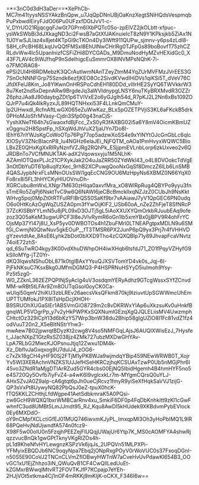 =*=3nC0d3dH3aDer==*XePhCb-MC7m41tyysNSSYAkzBnQpw_u7JqQpDNnUBjOaKnzXegtSNiHQdsVespmqbPuPxbwdlEiryFJdO06Pu0UFzxfDGtJvV1-c-V_DYrUO21RjjqcgqFJwGt7GPrn6IXbPQTc0So-zpElVZ2jkOLbtt-xfpuc-ysWkSWbBi3dJXkagND3ci2FwsB7aGtXfJAKnuieIcT8zN9Y1KPksjkb5ZiAx1N1U0YwSJLlaz4x8jet4KTpGI9cTKOn4Dy3lWft911QUPw_sjmnv-y6ps4zLdI8-S8H_cPcBH68LkqUvQQfFMSxl8EhUlNwCHrlRg0TJFpGs89boBovfT75zhCZRLdvWw4Ic5UpanInizfCSFiZHi8DYCGADs_M9DmuNodHyMZvHEXidGc0_X43F7LAV4c9iWJfhqP9nSdeIhigcEuSmmrOX8lNVMPsNQhK-7i-o7FMORAG8-ePSi2UI4H8RDMebzK3QCrAutIwmNAnTZeyZtmM4YqZUrMVFMzJVrEES3G7SnOcNNNFGrp75Szndk6ezfjKEO8Oc2SivdKVwdIHiDVs1qiKSi5T_dVeV76CJfdXFelJ8Km_Jo8YlKwnOnHRSPoCdhEH180DDd_vllIrHE2SyYQ6TWVkkrW38u7Ket2nd5xDepnARw9BrgdeJq3aWVldnypgLNSY6nuTKyBRXMvdR3OZZrZ6phzJAa8J90daybgZDt1p6TVIVxE2o6yGJglh54d_R7pKJ2L2Nn8xBs109ZOQJrP7u4iQk4IkRyzxJL89HQTNHxxi53F4LLnkQmCMuY-Ip2UHwxdl_RcfnAftLwGX065eZuWwKaz_BLxSpOZETPVjiS3KL6aFKckB5drk0PHoMJoSfrMVasy-Cjdn3Sfp00g43naCjS-YyshXNeTf64h7sGwaoxfdBjFcc_ZxS0yR3fAXBG02i5a6Y8mV4OicmKBmUZxOggnu2H8SpstFp_hSXqWdJhVuX21jaUYn7Do8I-lEhY67nYWJsKgCoWoOTp76Pg77op5adzwXoSS4e9xYlNYtOJcGnGbLc6qlcXIOSyV3ZNcBIacnP8_Iu4NGHz6eIaJEi_NjFQTM_oAOa1PmHvyxWQWC5BioLBxZE0QHxKgXxRIRyNznfVZJRg2RQhPk_ESjjpmEVLnbLorp6zkUxveo2v6QJRDBnTo7VCfMNUKTAK-adX2Vqowsxyju1M5NLhK-AZAmlOTQaxPLJc21CPXykJak2O4uJaZRR50ZYdWkl43_o4L8DVOokcTdVgE3nOtDbYuDT61p8uqlfzXec_9rhB2XCPuwgQooNxGqSf8DmczZ6lLb6LnSMB4QASJypbNrxFLsMNnOUsSWi1gqEcCNG9OU6MzHpyNs6XBMZ0N66YqX0Fo8rx8i5FL3hHYCKyHIUOVnuDh-XGRCubu8mWxLXNgr7M630zHIqa0axvfMra_xO8WlRpRug4QBYPo9yyu3fnsTmERo5ZqPj6NsktTvC9w6Q6NAWI6jeCBcBmckllxqNZJzZ0CUbJh9NsKktWHvg5poj0MpZt0tRTFuIRFlBrQSS0SaKf9br7vAAiawJ7yV1QpGEC6PN0udqO6o0HtKcAzOgWqZUSZA0pm3fYwOijKIF2_USb60oA_nZe2ZhFjeT8SfNRcP37ZcKlSBbYYLmN5u8jPL09xD3OJTj5gL5iAoXXUXYQmOrkbRJuubEAq9ofezoz3Q05aKeM3ugwUPCF3I8eJVlvRymR6oGn1lb5xmYBx0jjBPV9R4ohFrYCOjsMp37Yl47j8U_XsP5yv0DWBOTOs4h1ZbuFMrl0LTNEAPgtpxMDLN9u6SMfGi_CwmjN0QtwNuv5gkEOuP__fT3TMSR6PX2JunP6pQ9yx3Prj7r4fVHHVDgYzevtdtAe_8AsE6Lyhk2bDot0bXXD9Tho4zCQXQBIp71y89JhvapFcaVNvtz74oiE72zhS-qd_6SuTwRO4kgy3K00vdXhuDWhpOH4iwXHqb6tsfdJ71_ZO1fPqyVZHyfG9kSIloMYg-jTZ0Yr-dKQ3lqwsNShuObL871k0tgIBAxYYsuQJXSVTomYD4vk0s_Jqj-6I-PjFkNKsuC7KsxBkg0JMfmDGMQ3-P4HSPRNuHSYyD5iulmoh9Ysy-Pz5t5zg0-W0_ZZknL362EZPQPINjSyAclg4uV3osdqmYERyAdhz9GTcgWssxSYfZCnvdMM-wRBt5tLFAr9Zm8OUTqGsoI0oyCK0Ca-wUIqi50qmV2hiKU3zbLREv26aecsVksQFkm870kj9IziuvtUpSGWWmcUhEmUPTTUMfokJ1PX8ITsHpDcjXHOH-B9SRUOhXUGaSIEr1ABSVmGiO8729m2c8vDKRWxYIAp6uXkzsuKv0uHnkfBgnqWLP5VOgrPp_y7v2yHkPWPKxSQXNumlGEzqXgQJQLELiisMV4UwzmphCHtctOz329iCpYI3d6bKzY57Wrp3bnW38du2Bhip58gIgUZlO8I1Fc81vdZ1fz4odVuuT20n2_X5eBltNStrYhw3-mwAew7B02jpwrqtBDyzKt2cwg8V4so5NMFGqLAjsJ6AUQIXWisEzJ_7Hysfet_JJacNXpZ1GtzRsSZ038jz4ZMk727ubzMXDwGHYAv-LpA7RLbG2MwcKJOPsnuJtjq12Zwxu1DM4k-Xz_DbflvJaGxqxog9U7dulJ4_zOG6-c7xZk18gCH4yHF90Sj2FTjM1yPK8WJa9wjmdqYBip459NEwWRWB0T_XojrYv5WI3XERAchnVNZKS1UJJefHSeHKRCzjhqKCSUAxTzwP0Ub5nMGjPhr6I45vo3ZNdR1aMjgDTIArRZud5GYR4cbs00EjNQ5IbidHgemh4B4hmHYF5no5e4S720Qy5Ovfb7iyFvZ4-a4wK6I9vglcxkLr7m-MYgmCQrsQ0uYLJ-AHxSZvJA0Z9aIp-cA6gtqt6pJh0ueCjRcvz1fmyR9yiSeXfHqkSaVVJ1zijG-QP3sVxPt8UywyNQ82PbQsJ0eZ-tpuX0hcK-fTQ5KKLZCHthjLfdWgpe41AetSdbkmraK5A0PQsi-zw6GcH9WQXQ1bxrWMBCarRnv4xu_SmkiF6DF0p4FqDbKnhkitt9zKl1cGwFwhnfC3ud8UMBt5LmJJmdt95_RJ_Kqu8AwDl5kHUdek9XKBdvmPybEVlock0Ey6MXDdO-oY9nCMpfXCLctiGfEJ01MUQ746iwxmKJyPL_ImxqpMI3Oh3yHoPbIMQ1L9lR68PQeHvjNdUjwndfA574n0fcz9-X98F5w00oIU0n5FzqjhPEEZejFIUQqjUWajUr6Ytp7K_MS0cAOMFYA4shwRjqzzvucBnQk1gwGPtTknyVKgRlZOs4h-pL1d9KheNfvHYLewgnzKSPzVk6jqJs_2UPQVn51MLPXPi-YFMyixEBQDJb6NC9oqyNpa7Ebq2jONpRxgPOyV0rWoVUC0s37FxoqDGnI-n50S5E90CoVJ2TNCnCLVmZfIOBwyHWTnW7aCveHvUvPdawKl654B3_OOvGC1xU1EjZhhzo3iN_QWuQvB1CF4CwQllLedUuEt-kZGMxrBWwqlMtvRT2FOVTKJfP7KCpajp7eYEh-2HJjVOt5xtkma4Cj1nOF4mRKKj9mKIjK-oCKX_F346I6w==
